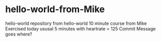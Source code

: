 # hello-world-from-Mike
hello-world repository from hello-world 10 minute course from Mike
Exercised today ususal 5 minutes with heartrate = 125
Commit Message goes where?
